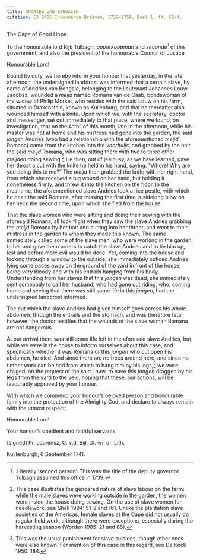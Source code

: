 ```yaml
---
title: ANDRIES VAN BENGALEN
citation: CJ 2485 Inkoomende Brieven, 1729-1759, Deel 1, ff. 52-4.
---
```


The Cape of Good Hope.

To the honourable lord Rijk Tulbagh, *opperkoopman* and *secunde[^1]* of this government, and also the president of the honourable Council of Justice.

Honourable Lord!

Bound by duty, we hereby inform your honour that yesterday, in the late afternoon, the undersigned landdrost was informed that a certain slave, by name of Andries van Bengale, belonging to the lieutenant Johannes Louw Jacobsz, wounded a *meijd* named Romana van de Caab, bondswoman of the widow of Philip Morkel, who resides with the said Louw on his farm, situated in Drakenstein, known as Kuilenburg, and that he thereafter also wounded himself with a knife. Upon which we, with the secretary, doctor and messenger, set out immediately to that place, where we found, on investigation, that on the 4^th^ of this month, late in the afternoon, while his master was not at home and his mistress had gone into the garden, the said *jongen* Andries (who had a relationship with the aforementioned *meijd* Romana) came from the kitchen into the *voorhuijs*, and grabbed by the hair the said *meijd* Romana, who was sitting there with two to three other *meijden* doing sewing.[^2] He then, out of jealousy, as we have learned, gave her throat a cut with the knife he held in his hand, saying: “Whore! Why are you doing this to me?” The *meijd* then grabbed the knife with her right hand, from which she received a big wound on her hand, but holding it nonetheless firmly, and threw it into the kitchen on the floor. In the meantime, the aforementioned slave Andries took a rice pestle, with which he dealt the said Romana, after missing the first time, a sidelong blow on her neck the second time, upon which she fled from the house.

That the slave women who were sitting and doing their sewing with the aforesaid Romana, all took flight when they saw the slave Andries grabbing the *meijd* Romana by her hair and cutting into her throat, and went to their mistress in the garden to whom they made this known. The same immediately called some of the slave men, who were working in the garden, to her and gave them orders to catch the slave Andries and to tie him up, lest and before more evil would be done. Yet, coming into the house and looking through a window to the outside, she immediately noticed Andries lying some paces away on the ground of the yard in front of the house, being very bloody and with his entrails hanging from his body. Understanding from her slaves that this *jongen* was dead, she immediately sent somebody to call her husband, who had gone out riding, who, coming home and seeing that there was still some life in this *jongen*, had the undersigned landdrost informed.

The cut which the slave Andries had given himself goes across his whole abdomen, through the entrails and the stomach, and was therefore fatal; however, the doctor testifies that the wounds of the slave woman Romana are not dangerous.

At our arrival there was still some life left in the aforesaid slave Andries, but, while we were in the house to inform ourselves about this case, and specifically whether it was Romana or this *jongen* who cut open his abdomen, he died. And since there are no trees around here, and since no timber work can be had from which to hang him by his legs,[^3] we were obliged, on the request of the said Louw, to have this *jongen* dragged by his legs from the yard to the veld; hoping that these, our actions, will be favourably approved by your honour.

With which we commend your honour’s beloved person and honourable family into the protection of the Almighty God, and declare to always remain with the utmost respect:

Honourable Lord!

Your honour’s obedient and faithful servants,

\[signed\] Pr. Lourensz, G. v.d. Bijl, Dl. vn. dr. Lith.

Kuijlenburgh, 6 September 1741.

[^1]: .Literally ‘second person’. This was the title of the deputy governor. Tulbagh assumed this office in 1739.

[^2]: This case illustrates the gendered nature of slave labour on the farm: while the male slaves were working outside in the garden, the women were inside the house doing sewing. On the use of slave women for needlework, see Shell 1994: 51-2 and 161. Unlike the plantation slave societies of the Americas, female slaves at the Cape did not usually do regular field work, although there were exceptions, especially during the harvesting season (Worden 1985: 21 and 88).

[^3]: This was the usual punishment for slave suicides, though other ones were also known. For mention of this case in this regard, see De Kock 1950: 184.
